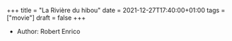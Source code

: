 +++
title = "La Rivière du hibou"
date = 2021-12-27T17:40:00+01:00
tags = ["movie"]
draft = false
+++

-   Author: Robert Enrico
